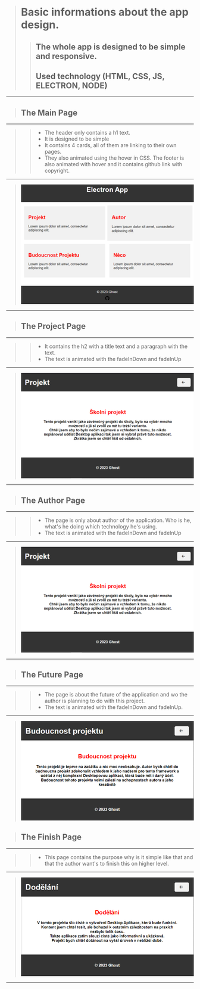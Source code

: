 > # Basic informations about the app design.
>> ## The whole app is designed to be simple and responsive.
>> ## Used technology (HTML, CSS, JS, ELECTRON, NODE)
***
> ## The Main Page
***
>> - The header only contains a h1 text.
>> - It is designed to be simple
>> - It contains 4 cards, all of them are linking to their own pages.
>> - They also animated using the hover in CSS.
>> The footer is also animated with hover and it contains github link with copyright.
***
> ![main](main_page.png)
***

> ## The Project Page
***
>> - It contains the h2 with a title text and a paragraph with the text.
>> - The text is animated with the fadeInDown and fadeInUp
***
> ![projekt](project.png)
***

> ## The Author Page
***
>> - The page is only about author of the application. Who is he, what's he doing which technology he's using.
>> - The text is animated with the fadeInDown and fadeInUp
***
> ![projekt](project.png)
***

> ## The Future Page
***
>> - The page is about the future of the application and wo the author is planning to do with this project.
>> - The text is animated with the fadeInDown and fadeInUp.
***
> ![future](future.png)

> ## The Finish Page
***
>> - This page contains the purpose why is it simple like that and that the author want's to finish this on higher level.
***
> ![finish](finish.png)
***
